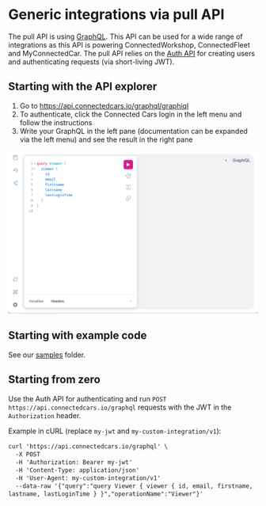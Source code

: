 # Generic integrations via pull API
The pull API is using [GraphQL](https://graphql.org/learn/). This API can be used for a wide range of integrations as this API is powering ConnectedWorkshop, ConnectedFleet and MyConnectedCar. The pull API relies on the [Auth API](../auth-api) for creating users and authenticating requests (via short-living JWT).

## Starting with the API explorer
1. Go to https://api.connectedcars.io/graphql/graphiql
2. To authenticate, click the Connected Cars login in the left menu and follow the instructions
3. Write your GraphQL in the left pane (documentation can be expanded via the left menu) and see the result in the right pane

![Screenshot of GraphiQL](./graphiql-screenshot.png)

## Starting with example code
See our [samples](https://github.com/connectedcars/docs/tree/master/samples/) folder.

## Starting from zero
Use the Auth API for authenticating and run `POST https://api.connectedcars.io/graphql` requests with the JWT in the `Authorization` header.

Example in cURL (replace `my-jwt` and `my-custom-integration/v1`):
```
curl 'https://api.connectedcars.io/graphql' \
  -X POST
  -H 'Authorization: Bearer my-jwt'
  -H 'Content-Type: application/json'
  -H 'User-Agent: my-custom-integration/v1'
  --data-raw '{"query":"query Viewer { viewer { id, email, firstname, lastname, lastLoginTime } }","operationName":"Viewer"}'
```
